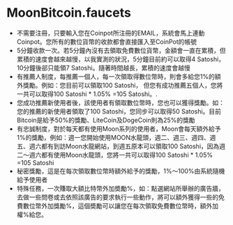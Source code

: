 # MoonBitcoin.faucets
<ul>
<li>不需要注冊，只要輸入您在Coinpot所注冊的EMAIL，系統會馬上連動Coinpot。您所有的數位貨幣的收款都會直接匯入至CoinPot的帳號</li>
<li>5分鐘收款一次。若5分鐘內沒有去領取免費數位貨幣，金額會一直在累積，但累積的速度會越來越慢，以我實測的狀況，5分鐘目前約可以取得4 Satoshi，10分鐘後郤只能領7 Satoshi。隨著時間越長，累積的速度會越慢</li>
<li>有推薦人制度，每推薦一個人，每一次領取得數位幣時，則會多給您1%的額外獎勵。例如：您目前可以領取100 Satoshi， 但您有成功推薦五個人，您將一共可以取得100 Satoshi * 1.05% =105 Satoshi。.</li>
<li>您成功推薦新使用者後，該使用者有領取數位幣時，您也可以獲得獎勵。如：您的推薦的新使用者領取了100 Satoshi，您同步可以取得50 Satoshi。目前Bitcoin是給予50%的獎勵、LiteCoin及DogeCoin則為25%的獎勵</li>
<li>有忠誠制度，對於每天都有使用Moon系列的使用者，Moon會每天額外給予1%的獎勵，例如：週一您開始使用MOON水龍頭，週二、週三、週四、週五、週六都有到訪Moon水龍網站，到週五原本可以領取100 Satoshi，因為週二～週六都有使用Moon水龍頭，您將一共可以取得100 Satoshi * 1.05% =105 Satoshi</li>
<li>秘密獎勵，這是在每次領取數位幣時額外給予的獎勵，1%～100%由系統隨機給予使用者</li>
<li>特殊任務，一次賺取大額比特幣外加奬勵%，如：點選網站所舉辦的廣告牆，去做一些問卷或去依照該廣告的要求執行一些動作，將可以額外獲得一些的免費數位幣外加獎勵%，這個奬勵可以讓您在每次領取免費數位幣時，額外加權%給您。</li>
</ul>
